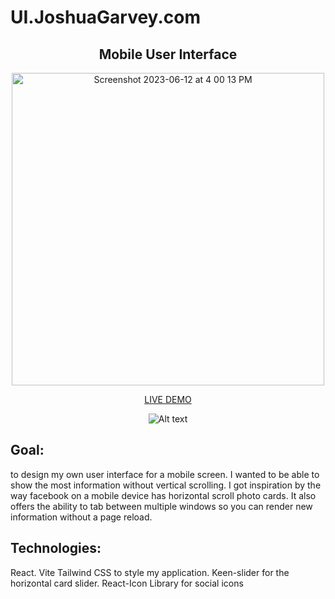 # UI.JoshuaGarvey.com

<div align="center">

## Mobile User Interface

[<img width="500" alt="Screenshot 2023-06-12 at 4 00 13 PM" src="https://github.com/Jgar514/subdomain_netlify/blob/main/src/images/uiscreenshot2.png">](http://UI.JoshuaGarvey.com/)

[LIVE DEMO](https://ui.joshuagarvey.com/)

![Alt text](https://github.com/Jgar514/subdomain_netlify/blob/main/ui_1.gif)

<!-- <img width="400" alt="Screenshot 2023-07-02 at 12 05 25 AM" src="https://github.com/Jgar514/subdomain_popup/blob/main/popup.gif"> -->

<!-- [Link text](https://website-name.com) -->

</div>

## Goal:

to design my own user interface for a mobile screen. I wanted to be able to show the most information without vertical scrolling. I got inspiration by the way facebook on a mobile device has horizontal scroll photo cards. It also offers the ability to tab between multiple windows so you can render new information without a page reload.

## Technologies:

React. Vite Tailwind CSS to style my application. Keen-slider for the horizontal card slider. React-Icon Library for social icons
